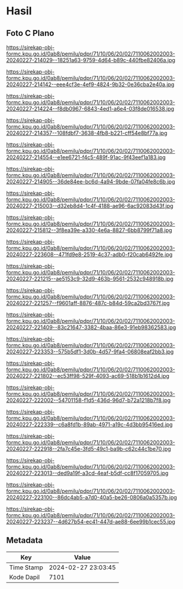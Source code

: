 # Hasil

## Foto C Plano

https://sirekap-obj-formc.kpu.go.id/0ab8/pemilu/pdpr/71/10/06/20/02/7110062002003-20240227-214029--18251a63-9759-4d64-b89c-440fbe82406a.jpg

https://sirekap-obj-formc.kpu.go.id/0ab8/pemilu/pdpr/71/10/06/20/02/7110062002003-20240227-214142--eee4cf3e-4ef9-4824-9b32-0e36cba2e40a.jpg

https://sirekap-obj-formc.kpu.go.id/0ab8/pemilu/pdpr/71/10/06/20/02/7110062002003-20240227-214224--f8db0967-6843-4ed1-a6e4-03f8de016538.jpg

https://sirekap-obj-formc.kpu.go.id/0ab8/pemilu/pdpr/71/10/06/20/02/7110062002003-20240227-214357--108fdbf7-3638-4fb8-b221-cff54e8bf77a.jpg

https://sirekap-obj-formc.kpu.go.id/0ab8/pemilu/pdpr/71/10/06/20/02/7110062002003-20240227-214554--e1ee6721-f4c5-489f-91ac-9f43eef1a183.jpg

https://sirekap-obj-formc.kpu.go.id/0ab8/pemilu/pdpr/71/10/06/20/02/7110062002003-20240227-214905--36de84ee-bc6d-4a94-9bde-07fa04fe8c6b.jpg

https://sirekap-obj-formc.kpu.go.id/0ab8/pemilu/pdpr/71/10/06/20/02/7110062002003-20240227-215003--d32eb8d4-1c4f-4188-ae96-6ac92083d43f.jpg

https://sirekap-obj-formc.kpu.go.id/0ab8/pemilu/pdpr/71/10/06/20/02/7110062002003-20240227-215812--3f8ea39e-a330-4e6a-8827-6bb8799f71a8.jpg

https://sirekap-obj-formc.kpu.go.id/0ab8/pemilu/pdpr/71/10/06/20/02/7110062002003-20240227-223608--471fd9e8-2519-4c37-adb0-f20cab6492fe.jpg

https://sirekap-obj-formc.kpu.go.id/0ab8/pemilu/pdpr/71/10/06/20/02/7110062002003-20240227-221215--ae5153c9-32d9-463b-9561-2532c948918b.jpg

https://sirekap-obj-formc.kpu.go.id/0ab8/pemilu/pdpr/71/10/06/20/02/7110062002003-20240227-221257--f9601aff-8876-487c-b84d-59ca2bd3767f.jpg

https://sirekap-obj-formc.kpu.go.id/0ab8/pemilu/pdpr/71/10/06/20/02/7110062002003-20240227-221409--83c21647-3382-4baa-86e3-91eb98362583.jpg

https://sirekap-obj-formc.kpu.go.id/0ab8/pemilu/pdpr/71/10/06/20/02/7110062002003-20240227-223353--575b5df1-3d0b-4d57-9fa4-06808eaf2bb3.jpg

https://sirekap-obj-formc.kpu.go.id/0ab8/pemilu/pdpr/71/10/06/20/02/7110062002003-20240227-221802--ec53ff98-529f-4093-ac69-518b1b1612d4.jpg

https://sirekap-obj-formc.kpu.go.id/0ab8/pemilu/pdpr/71/10/06/20/02/7110062002003-20240227-222002--54701158-f1d5-436d-96d7-b72a1218b7f8.jpg

https://sirekap-obj-formc.kpu.go.id/0ab8/pemilu/pdpr/71/10/06/20/02/7110062002003-20240227-222339--c6a8fd1b-89ab-4971-a19c-4d3bb95416ed.jpg

https://sirekap-obj-formc.kpu.go.id/0ab8/pemilu/pdpr/71/10/06/20/02/7110062002003-20240227-222918--2fa7c45e-3fd5-49c1-ba9b-c62c44c1be70.jpg

https://sirekap-obj-formc.kpu.go.id/0ab8/pemilu/pdpr/71/10/06/20/02/7110062002003-20240227-223013--ded9a19f-a3cd-4eaf-b5df-cc8f17059705.jpg

https://sirekap-obj-formc.kpu.go.id/0ab8/pemilu/pdpr/71/10/06/20/02/7110062002003-20240227-223100--86dc4ab5-a7d0-40a5-be26-0806a0a5357b.jpg

https://sirekap-obj-formc.kpu.go.id/0ab8/pemilu/pdpr/71/10/06/20/02/7110062002003-20240227-223237--4d627b54-ec41-447d-ae88-6ee99b1cec55.jpg


## Metadata

| Key        | Value               |
| ---------- | ------------------- |
| Time Stamp | 2024-02-27 23:03:45 |
| Kode Dapil | 7101                |



